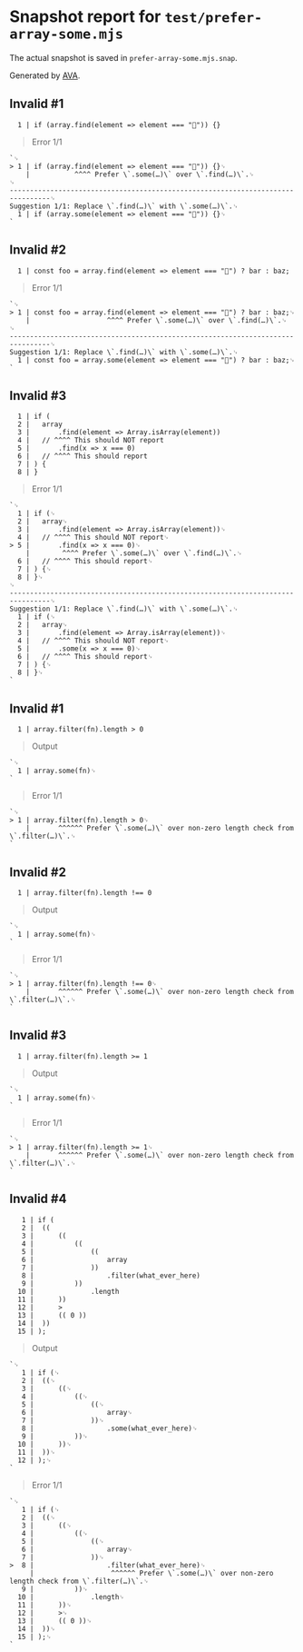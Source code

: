 # Snapshot report for `test/prefer-array-some.mjs`

The actual snapshot is saved in `prefer-array-some.mjs.snap`.

Generated by [AVA](https://avajs.dev).

## Invalid #1
      1 | if (array.find(element => element === "🦄")) {}

> Error 1/1

    `␊
    > 1 | if (array.find(element => element === "🦄")) {}␊
        |           ^^^^ Prefer \`.some(…)\` over \`.find(…)\`.␊
    ␊
    --------------------------------------------------------------------------------␊
    Suggestion 1/1: Replace \`.find(…)\` with \`.some(…)\`.␊
      1 | if (array.some(element => element === "🦄")) {}␊
    `

## Invalid #2
      1 | const foo = array.find(element => element === "🦄") ? bar : baz;

> Error 1/1

    `␊
    > 1 | const foo = array.find(element => element === "🦄") ? bar : baz;␊
        |                   ^^^^ Prefer \`.some(…)\` over \`.find(…)\`.␊
    ␊
    --------------------------------------------------------------------------------␊
    Suggestion 1/1: Replace \`.find(…)\` with \`.some(…)\`.␊
      1 | const foo = array.some(element => element === "🦄") ? bar : baz;␊
    `

## Invalid #3
      1 | if (
      2 | 	array
      3 | 		.find(element => Array.isArray(element))
      4 | 	// ^^^^ This should NOT report
      5 | 		.find(x => x === 0)
      6 | 	// ^^^^ This should report
      7 | ) {
      8 | }

> Error 1/1

    `␊
      1 | if (␊
      2 | 	array␊
      3 | 		.find(element => Array.isArray(element))␊
      4 | 	// ^^^^ This should NOT report␊
    > 5 | 		.find(x => x === 0)␊
        | 		 ^^^^ Prefer \`.some(…)\` over \`.find(…)\`.␊
      6 | 	// ^^^^ This should report␊
      7 | ) {␊
      8 | }␊
    ␊
    --------------------------------------------------------------------------------␊
    Suggestion 1/1: Replace \`.find(…)\` with \`.some(…)\`.␊
      1 | if (␊
      2 | 	array␊
      3 | 		.find(element => Array.isArray(element))␊
      4 | 	// ^^^^ This should NOT report␊
      5 | 		.some(x => x === 0)␊
      6 | 	// ^^^^ This should report␊
      7 | ) {␊
      8 | }␊
    `

## Invalid #1
      1 | array.filter(fn).length > 0

> Output

    `␊
      1 | array.some(fn)␊
    `

> Error 1/1

    `␊
    > 1 | array.filter(fn).length > 0␊
        |       ^^^^^^ Prefer \`.some(…)\` over non-zero length check from \`.filter(…)\`.␊
    `

## Invalid #2
      1 | array.filter(fn).length !== 0

> Output

    `␊
      1 | array.some(fn)␊
    `

> Error 1/1

    `␊
    > 1 | array.filter(fn).length !== 0␊
        |       ^^^^^^ Prefer \`.some(…)\` over non-zero length check from \`.filter(…)\`.␊
    `

## Invalid #3
      1 | array.filter(fn).length >= 1

> Output

    `␊
      1 | array.some(fn)␊
    `

> Error 1/1

    `␊
    > 1 | array.filter(fn).length >= 1␊
        |       ^^^^^^ Prefer \`.some(…)\` over non-zero length check from \`.filter(…)\`.␊
    `

## Invalid #4
       1 | if (
       2 | 	((
       3 | 		((
       4 | 			((
       5 | 				((
       6 | 					array
       7 | 				))
       8 | 					.filter(what_ever_here)
       9 | 			))
      10 | 				.length
      11 | 		))
      12 | 		>
      13 | 		(( 0 ))
      14 | 	))
      15 | );

> Output

    `␊
       1 | if (␊
       2 | 	((␊
       3 | 		((␊
       4 | 			((␊
       5 | 				((␊
       6 | 					array␊
       7 | 				))␊
       8 | 					.some(what_ever_here)␊
       9 | 			))␊
      10 | 		))␊
      11 | 	))␊
      12 | );␊
    `

> Error 1/1

    `␊
       1 | if (␊
       2 | 	((␊
       3 | 		((␊
       4 | 			((␊
       5 | 				((␊
       6 | 					array␊
       7 | 				))␊
    >  8 | 					.filter(what_ever_here)␊
         | 					 ^^^^^^ Prefer \`.some(…)\` over non-zero length check from \`.filter(…)\`.␊
       9 | 			))␊
      10 | 				.length␊
      11 | 		))␊
      12 | 		>␊
      13 | 		(( 0 ))␊
      14 | 	))␊
      15 | );␊
    `
